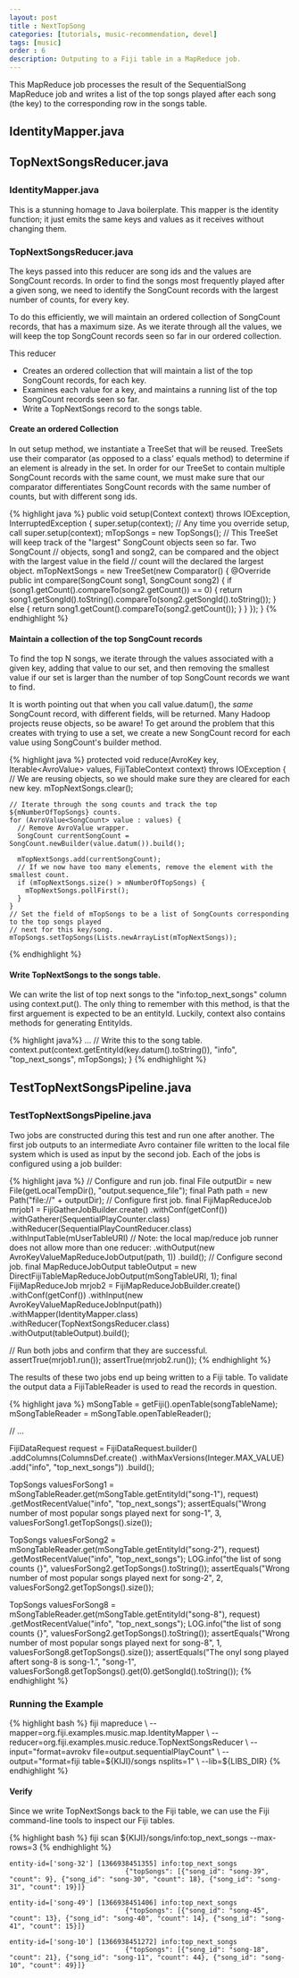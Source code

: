 ```yaml
---
layout: post
title : NextTopSong
categories: [tutorials, music-recommendation, devel]
tags: [music]
order : 6
description: Outputing to a Fiji table in a MapReduce job.
---
```


This MapReduce job processes the result of the SequentialSong MapReduce job and writes a list of
the top songs played after each song (the key) to the corresponding row in the songs table.

<div id="accordion-container">
  <h2 class="accordion-header"> IdentityMapper.java </h2>
    <div class="accordion-content">
    <script src="http://gist-it.appspot.com/github/fijiproject/fiji-music/raw/{{site.music_devel_branch}}/src/main/java/org/fiji/examples/music/map/IdentityMapper.java"> </script>
    </div>
  <h2 class="accordion-header"> TopNextSongsReducer.java </h2>
   <div class="accordion-content">
    <script src="http://gist-it.appspot.com/github/fijiproject/fiji-music/raw/{{site.music_devel_branch}}/src/main/java/org/fiji/examples/music/reduce/TopNextSongsReducer.java"> </script>
    </div>
</div>

<h3 style="margin-top:0px;padding-top:10px;"> IdentityMapper.java </h3>
This is a stunning homage to Java boilerplate. This mapper is the identity function; it just
emits the same keys and values as it receives without changing them.


### TopNextSongsReducer.java
The keys passed into this reducer are song ids and the values are SongCount records. In order to
find the songs most frequently played after a given song, we need to identify the SongCount
records with the largest number of counts, for every key.

To do this efficiently, we will maintain an ordered collection of SongCount records, that has a maximum
size. As we iterate through all the values, we will keep the top SongCount records seen so far
in our ordered collection.

This reducer
* Creates an ordered collection that will maintain a list of the top SongCount records, for each key.
* Examines each value for a key, and maintains a running list of the top SongCount records seen so
  far.
* Write a TopNextSongs record to the songs table.


#### Create an ordered Collection
In out setup method, we instantiate a TreeSet that will be reused. TreeSets use their comparator
(as opposed to a class' equals method) to determine if an element is already in the set. In order
for our TreeSet to contain multiple SongCount records with the same count, we must make sure
that our comparator differentiates SongCount records with the same number of counts, but with
different song ids.

{% highlight java %}
  public void setup(Context context) throws IOException, InterruptedException {
    super.setup(context); // Any time you override setup, call super.setup(context);
    mTopSongs = new TopSongs();
    // This TreeSet will keep track of the "largest" SongCount objects seen so far. Two SongCount
    // objects, song1 and song2, can be compared and the object with the largest value in the field
    // count will the declared the largest object.
    mTopNextSongs = new TreeSet<SongCount>(new Comparator<SongCount>() {
      @Override
      public int compare(SongCount song1, SongCount song2) {
        if (song1.getCount().compareTo(song2.getCount()) == 0) {
          return song1.getSongId().toString().compareTo(song2.getSongId().toString());
        } else {
          return song1.getCount().compareTo(song2.getCount());
        }
      }
    });
  }
{% endhighlight %}

#### Maintain a collection of the top SongCount records
To find the top N songs, we iterate through the values associated with a given key, adding that
value to our set, and then removing the smallest value if our set is larger than the number of top
SongCount records we want to find.

It is worth pointing out that when you call value.datum(), the *same* SongCount record, with
different fields, will be returned.  Many Hadoop projects reuse objects, so be aware! To get around
the problem that this creates with trying to use a set, we create a new SongCount record for each
value using SongCount's builder method.

{% highlight java %}
  protected void reduce(AvroKey<CharSequence> key, Iterable<AvroValue<SongCount>> values,
      FijiTableContext context) throws IOException {
    // We are reusing objects, so we should make sure they are cleared for each new key.
    mTopNextSongs.clear();

    // Iterate through the song counts and track the top ${mNumberOfTopSongs} counts.
    for (AvroValue<SongCount> value : values) {
      // Remove AvroValue wrapper.
      SongCount currentSongCount = SongCount.newBuilder(value.datum()).build();

      mTopNextSongs.add(currentSongCount);
      // If we now have too many elements, remove the element with the smallest count.
      if (mTopNextSongs.size() > mNumberOfTopSongs) {
        mTopNextSongs.pollFirst();
      }
    }
    // Set the field of mTopSongs to be a list of SongCounts corresponding to the top songs played
    // next for this key/song.
    mTopSongs.setTopSongs(Lists.newArrayList(mTopNextSongs));
{% endhighlight %}

#### Write TopNextSongs to the songs table.
We can write the list of top next songs to the "info:top_next_songs" column using context.put(). The
only thing to remember with this method, is that the first arguement is expected to be an entityId.
Luckily, context also contains methods for generating EntityIds.

{% highlight java%}
    ...
    // Write this to the song table.
    context.put(context.getEntityId(key.datum().toString()), "info", "top_next_songs", mTopSongs);
  }
{% endhighlight %}

<div id="accordion-container">
  <h2 class="accordion-header"> TestTopNextSongsPipeline.java </h2>
    <div class="accordion-content">
    <script src="http://gist-it.appspot.com/github/fijiproject/fiji-music/raw/{{site.music_devel_branch}}/src/test/java/org/fiji/examples/music/TestTopNextSongsPipeline.java"> </script>
  </div>
</div>

<h3 style="margin-top:0px;padding-top:10px;"> TestTopNextSongsPipeline.java </h3>
Two jobs are constructed during this test and run one after another. The first job outputs to an
intermediate Avro container file written to the local file system which is used as input by the
second job. Each of the jobs is configured using a job builder:

{% highlight java %}
  // Configure and run job.
  final File outputDir = new File(getLocalTempDir(), "output.sequence_file");
  final Path path = new Path("file://" + outputDir);
  // Configure first job.
  final FijiMapReduceJob mrjob1 = FijiGatherJobBuilder.create()
      .withConf(getConf())
      .withGatherer(SequentialPlayCounter.class)
      .withReducer(SequentialPlayCountReducer.class)
      .withInputTable(mUserTableURI)
      // Note: the local map/reduce job runner does not allow more than one reducer:
      .withOutput(new AvroKeyValueMapReduceJobOutput(path, 1))
      .build();
  // Configure second job.
  final MapReduceJobOutput tableOutput = new DirectFijiTableMapReduceJobOutput(mSongTableURI, 1);
  final FijiMapReduceJob mrjob2 = FijiMapReduceJobBuilder.create()
      .withConf(getConf())
      .withInput(new AvroKeyValueMapReduceJobInput(path))
      .withMapper(IdentityMapper.class)
      .withReducer(TopNextSongsReducer.class)
      .withOutput(tableOutput).build();

  // Run both jobs and confirm that they are successful.
  assertTrue(mrjob1.run());
  assertTrue(mrjob2.run());
{% endhighlight %}

The results of these two jobs end up being written to a Fiji table. To validate the output data
a FijiTableReader is used to read the records in question.

{% highlight java %}
  mSongTable = getFiji().openTable(songTableName);
  mSongTableReader = mSongTable.openTableReader();

  // ...

  FijiDataRequest request = FijiDataRequest.builder()
      .addColumns(ColumnsDef.create()
          .withMaxVersions(Integer.MAX_VALUE)
          .add("info", "top_next_songs"))
      .build();

  TopSongs valuesForSong1 = mSongTableReader.get(mSongTable.getEntityId("song-1"), request)
      .getMostRecentValue("info", "top_next_songs");
  assertEquals("Wrong number of most popular songs played next for song-1", 3,
      valuesForSong1.getTopSongs().size());

  TopSongs valuesForSong2 = mSongTableReader.get(mSongTable.getEntityId("song-2"), request)
      .getMostRecentValue("info", "top_next_songs");
  LOG.info("the list of song counts {}", valuesForSong2.getTopSongs().toString());
  assertEquals("Wrong number of most popular songs played next for song-2", 2,
      valuesForSong2.getTopSongs().size());

  TopSongs valuesForSong8 = mSongTableReader.get(mSongTable.getEntityId("song-8"), request)
      .getMostRecentValue("info", "top_next_songs");
  LOG.info("the list of song counts {}", valuesForSong2.getTopSongs().toString());
  assertEquals("Wrong number of most popular songs played next for song-8", 1,
      valuesForSong8.getTopSongs().size());
  assertEquals("The onyl song played aftert song-8 is song-1.", "song-1",
      valuesForSong8.getTopSongs().get(0).getSongId().toString());
{% endhighlight %}

### Running the Example

<div class="userinput">
{% highlight bash %}
fiji mapreduce \
    --mapper=org.fiji.examples.music.map.IdentityMapper \
    --reducer=org.fiji.examples.music.reduce.TopNextSongsReducer \
    --input="format=avrokv file=output.sequentialPlayCount" \
    --output="format=fiji table=${KIJI}/songs nsplits=1" \
    --lib=${LIBS_DIR}
{% endhighlight %}
</div>

#### Verify
Since we write TopNextSongs back to the Fiji table, we can use the Fiji command-line tools
to inspect our Fiji tables.

<div class="userinput">
{% highlight bash %}
fiji scan ${KIJI}/songs/info:top_next_songs --max-rows=3
{% endhighlight %}
</div>

    entity-id=['song-32'] [1366938451355] info:top_next_songs
                                 {"topSongs": [{"song_id": "song-39", "count": 9}, {"song_id": "song-30", "count": 18}, {"song_id": "song-31", "count": 19}]}

    entity-id=['song-49'] [1366938451406] info:top_next_songs
                                 {"topSongs": [{"song_id": "song-45", "count": 13}, {"song_id": "song-40", "count": 14}, {"song_id": "song-41", "count": 15}]}

    entity-id=['song-10'] [1366938451272] info:top_next_songs
                                 {"topSongs": [{"song_id": "song-18", "count": 21}, {"song_id": "song-11", "count": 44}, {"song_id": "song-10", "count": 49}]}
